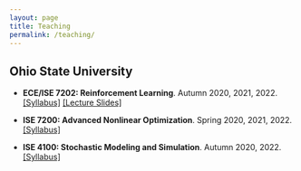 ```yaml
---
layout: page
title: Teaching
permalink: /teaching/
---
```


<h2>Ohio State University</h2>

- __ECE/ISE 7202: Reinforcement Learning__. Autumn 2020, 2021, 2022. <a href="{{ site.baseurl }}/teaching-web/RL-syllabus.pdf">[Syllabus]</a> <a href="https://drive.google.com/drive/folders/1ZYPPGuwRzg4X-je7N2cex6WQXGwpOhE-?usp=drive_link">[Lecture Slides]</a>

- __ISE 7200: Advanced Nonlinear Optimization__. Spring 2020, 2021, 2022. <a href="{{ site.baseurl }}/teaching-web/ISE7200-syllabus.pdf">[Syllabus]</a>

- __ISE 4100: Stochastic Modeling and Simulation__. Autumn 2020, 2022. <a href="{{ site.baseurl }}/teaching-web/ISE4100-syllabus.pdf">[Syllabus]</a>

